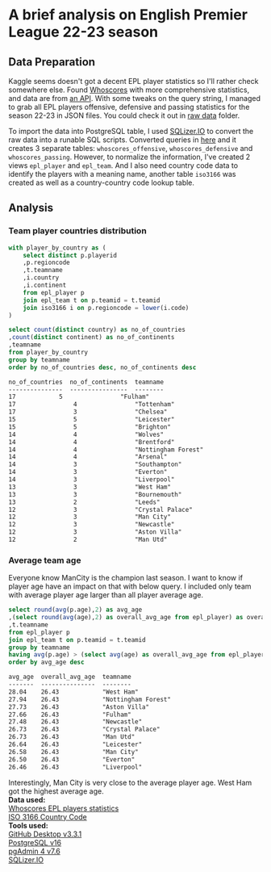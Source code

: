 # A brief analysis on English Premier League 22-23 season
## Data Preparation
<p>Kaggle seems doesn't got a decent EPL player statistics so I'll rather check somewhere else.  Found <a href="https://www.whoscored.com/">Whoscores</a> with more comprehensive statistics, and data are from <a href="https://www.whoscored.com/StatisticsFeed/1/GetPlayerStatistics?category=summary&subcategory=offensive&statsAccumulationType=0&isCurrent=true&playerId=&teamIds=&matchId=&stageId=22076&tournamentOptions=2&sortBy=Rating&sortAscending=&age=&ageComparisonType=&appearances=&appearancesComparisonType=&field=Overall&nationality=&positionOptions=&timeOfTheGameEnd=&timeOfTheGameStart=&isMinApp=true&page=2&includeZeroValues=&numberOfPlayersToPick=10">an API</a>.  With some tweaks on the query string, I managed to grab all EPL players offensive, defensive and passing statistics for the season 22-23 in JSON files.  You could check it out in <a href="https://github.com/siudd/epl_2223_analysis/tree/main/raw%20data">raw data</a> folder.</p>
<p>To import the data into PostgreSQL table, I used <a href="https://sqlizer.io/">SQLizer.IO</a> to convert the raw data into a runable SQL scripts.  Converted queries in <a href="https://github.com/siudd/epl_2223_analysis/tree/main/tables">here</a> and it creates 3 separate tables: <code>whoscores_offensive</code>, <code>whoscores_defensive</code> and <code>whoscores_passing</code>.  However, to normalize the information, I've created 2 views <code>epl_player</code> and <code>epl_team</code>.  And I also need country code data to identify the players with a meaning name, another table <code>iso3166</code> was created as well as a country-country code lookup table.</p>

## Analysis
### Team player countries distribution
<p></p>

```sql
with player_by_country as (
	select distinct p.playerid
	,p.regioncode
	,t.teamname
	,i.country
	,i.continent
	from epl_player p
	join epl_team t on p.teamid = t.teamid
	join iso3166 i on p.regioncode = lower(i.code)
)

select count(distinct country) as no_of_countries
,count(distinct continent) as no_of_continents
,teamname
from player_by_country
group by teamname
order by no_of_countries desc, no_of_continents desc
```

```txt
no_of_countries  no_of_continents  teamname
---------------  ----------------  --------
17	          5                "Fulham"
17                4                "Tottenham"
17                3                "Chelsea"
15                5                "Leicester"
15                5                "Brighton"
14                4                "Wolves"
14                4                "Brentford"
14                4                "Nottingham Forest"
14                4                "Arsenal"
14                3                "Southampton"
14                3                "Everton"
14                3                "Liverpool"
13                3                "West Ham"
13                3                "Bournemouth"
13                2                "Leeds"
12                3                "Crystal Palace"
12                3                "Man City"
12                3                "Newcastle"
12                3                "Aston Villa"
12                2                "Man Utd"
```

### Average team age
<p>Everyone know ManCity is the champion last season.  I want to know if player age have an impact on that with below query.  I included only team with average player age larger than all player average age.</p>

```sql
select round(avg(p.age),2) as avg_age
,(select round(avg(age),2) as overall_avg_age from epl_player) as overall_avg_age
,t.teamname
from epl_player p
join epl_team t on p.teamid = t.teamid
group by teamname
having avg(p.age) > (select avg(age) as overall_avg_age from epl_player)
order by avg_age desc
```

```txt
avg_age  overall_avg_age  teamname
-------  ---------------  --------
28.04    26.43            "West Ham"
27.94    26.43            "Nottingham Forest"
27.73    26.43            "Aston Villa"
27.66    26.43            "Fulham"
27.48    26.43            "Newcastle"
26.73    26.43            "Crystal Palace"
26.73    26.43            "Man Utd"
26.64    26.43            "Leicester"
26.58    26.43            "Man City"
26.50    26.43            "Everton"
26.46    26.43            "Liverpool"
```

Interestingly, Man City is very close to the average player age.  West Ham got the highest average age.
<br><b>Data used:</b>
<br><a href="https://www.whoscored.com/Regions/252/Tournaments/2/Seasons/9075/Stages/20934/PlayerStatistics/England-Premier-League-2022-2023">Whoscores EPL players statistics</a>
<br><a href="https://en.wikipedia.org/wiki/List_of_ISO_3166_country_codes">ISO 3166 Country Code</a>
<br><b>Tools used:</b>
<br><a href="https://desktop.github.com/">GitHub Desktop v3.3.1</a>
<br><a href="https://www.postgresql.org/download/">PostgreSQL v16</a>
<br><a href="https://www.pgadmin.org/download/">pgAdmin 4 v7.6</a>
<br><a href="https://sqlizer.io/">SQLizer.IO</a>
